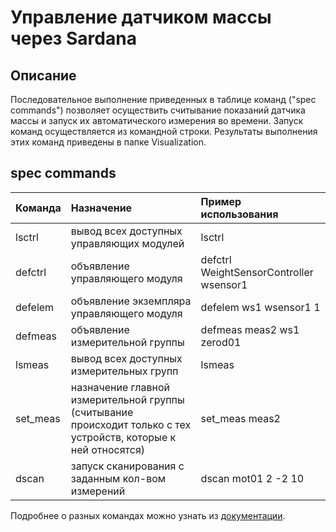 # Управление датчиком массы через Sardana
## Описание
Последовательное выполнение приведенных в таблице команд ("spec commands") позволяет осуществить считывание показаний датчика массы и запуск их автоматического измерения во времени. Запуск команд осуществляется из командной строки. Результаты выполнения этих команд приведены в папке Visualization.
## spec commands
| Команда  | Назначение | Пример использования |
| :--- | :--- | :--- |
| lsctrl  | вывод всех доступных управляющих модулей  | lsctrl
| defctrl  | объявление управляющего модуля | defctrl WeightSensorController wsensor1
| defelem | объявление экземпляра управляющего модуля  | defelem ws1 wsensor1 1
| defmeas | объявление измерительной группы | defmeas meas2 ws1 zerod01
| lsmeas | вывод всех доступных измерительных групп | lsmeas
| set_meas | назначение главной измерительной группы (считывание происходит только с тех устройств, которые к ней относятся) | set_meas meas2
| dscan | запуск сканирования с заданным кол-вом измерений | dscan mot01 2 -2 10
Подробнее о разных командах можно узнать из [документации](https://sardana-controls.org/devel/api/sardana/macroserver/macros.html).
